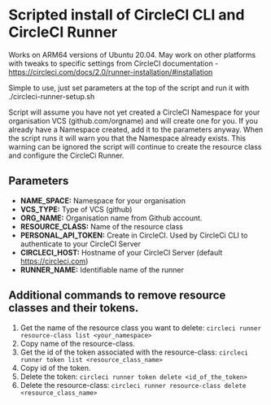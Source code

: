 # **Scripted install of CircleCI CLI and CircleCI Runner**

Works on ARM64 versions of Ubuntu 20.04. May work on other platforms with tweaks to specific settings from CircleCI documentation - https://circleci.com/docs/2.0/runner-installation/#installation

Simple to use, just set parameters at the top of the script and run it with ./circleci-runner-setup.sh

Script will assume you have not yet created a CircleCI Namespace for your organisation VCS (github.com/orgname) and will create one for you. If you already have a Namespace created, add it to the parameters anyway. When the script runs it will warn you that the Namespace already exists. This warning can be ignored the script will continue to create the resource class and configure the CircleCi Runner.

## Parameters

 - **NAME_SPACE:** Namespace for your organisation
 - **VCS_TYPE:** Type of VCS (github)
 - **ORG_NAME:** Organisation name from Github account.
 - **RESOURCE_CLASS:** Name of the resource class
 - **PERSONAL_API_TOKEN:** Create in CircleCI. Used by CircleCi CLI to authenticate to your CircleCI Server
 - **CIRCLECI_HOST:** Hostname of your CircleCI Server (default https://circleci.com)
 - **RUNNER_NAME:** Identifiable name of the runner

## **Additional commands to remove resource classes and their tokens.**

 1. Get the name of the resource class you want to delete:
`circleci runner resource-class list <your_namespace>`
 2. Copy name of the resource-class.
 3. Get the id of the token associated with the resource-class:
`circleci runner token list <resource_class_name>`
 4. Copy id of the token.
 5. Delete the token:
`circleci runner token delete <id_of_the_token>`
 6. Delete the resource-class:
`circleci runner resource-class delete <resource_class_name>`